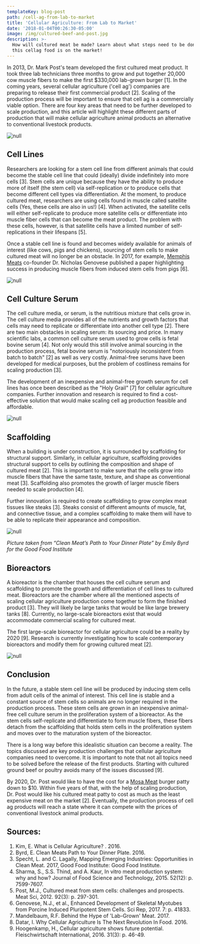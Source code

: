 ```yaml
---
templateKey: blog-post
path: /cell-ag-from-lab-to-market
title: 'Cellular Agriculture: From Lab to Market'
date: '2018-01-04T00:26:30-05:00'
image: /img/cultured-beef-and-post.jpg
description: >-
  How will cultured meat be made? Learn about what steps need to be done before
  this cellag food is on the market!
---
```

In 2013, Dr. Mark Post's team developed the first cultured meat product. It took three lab technicians three months to grow and put together 20,000 cow muscle fibers to make the first $330,000 lab-grown burger \[1]. In the coming years, several cellular agriculture ('cell ag') companies are preparing to release their first commercial product \[2]. Scaling of the production process will be important to ensure that cell ag is a commercially viable option. There are four key areas that need to be further developed to scale production, and this article will highlight these different parts of production that will make cellular agriculture animal products an alternative to conventional livestock products.

![null](/img/cultured-beef-and-post.jpg)

## Cell Lines

Researchers are looking for a stem cell line from different animals that could become the stable cell line that could (ideally) divide indefinitely into more cells \[3]. Stem cells are unique because they have the ability to produce more of itself (the stem cell) via self-replication or to produce cells that become different cell types via differentiation. At the moment, to produce cultured meat, researchers are using cells found in muscle called satellite cells (Yes, these cells are also in us!) \[4]. When activated, the satellite cells will either self-replicate to produce more satellite cells or differentiate into muscle fiber cells that can become the meat product. The problem with these cells, however, is that satellite cells have a limited number of self-replications in their lifespans \[5].

Once a stable cell line is found and becomes widely available for animals of interest (like cows, pigs and chickens), sourcing of stem cells to make cultured meat will no longer be an obstacle. In 2017, for example, [Memphis Meats](//www.memphismeats.com) co-founder Dr. Nicholas Genovese published a paper highlighting success in producing muscle fibers from induced stem cells from pigs \[6].

![null](/img/cell-culture-serum.jpg)

## Cell Culture Serum

The cell culture media, or serum, is the nutritious mixture that cells grow in. The cell culture media provides all of the nutrients and growth factors that cells may need to replicate or differentiate into another cell type \[2]. There are two main obstacles in scaling serum: its sourcing and price. In many scientific labs, a common cell culture serum used to grow cells is fetal bovine serum \[4]. Not only would this still involve animal sourcing in the production process, fetal bovine serum is "notoriously inconsistent from batch to batch" \[2] as well as very costly. Animal-free serums have been developed for medical purposes, but the problem of costliness remains for scaling production \[3].

The development of an inexpensive and animal-free growth serum for cell lines has once been described as the "Holy Grail" \[7] for cellular agriculture companies. Further innovation and research is required to find a cost-effective solution that would make scaling cell ag production feasible and affordable.

![null](/img/cell-culture.jpg)

## Scaffolding

When a building is under construction, it is surrounded by scaffolding for structural support. Similarly, in cellular agriculture, scaffolding provides structural support to cells by outlining the composition and shape of cultured meat \[2]. This is important to make sure that the cells grow into muscle fibers that have the same taste, texture, and shape as conventional meat \[3]. Scaffolding also promotes the growth of larger muscle fibers needed to scale production \[4].

Further innovation is required to create scaffolding to grow complex meat tissues like steaks \[3]. Steaks consist of different amounts of muscle, fat, and connective tissue, and a complex scaffolding to make them will have to be able to replicate their appearance and composition.

![null](/img/gfiscaffoldingscreenshot.png)

_Picture taken from “Clean Meat’s Path to Your Dinner Plate” by Emily Byrd for the Good Food Institute_

## Bioreactors

A bioreactor is the chamber that houses the cell culture serum and scaffolding to promote the growth and differentiation of cell lines to cultured meat. Bioreactors are the chamber where all the mentioned aspects of scaling cellular agriculture production come together to form the finished product \[3]. They will likely be large tanks that would be like large brewery tanks \[8]. Currently, no large-scale bioreactors exist that would accommodate commercial scaling for cultured meat.

The first large-scale bioreactor for cellular agriculture could be a reality by 2020 \[9]. Research is currently investigating how to scale contemporary bioreactors and modify them for growing cultured meat \[2].

![null](/img/brewey-tanks.jpg)

## Conclusion

In the future, a stable stem cell line will be produced by inducing stem cells from adult cells of the animal of interest. This cell line is stable and a constant source of stem cells so animals are no longer required in the production process. These stem cells are grown in an inexpensive animal-free cell culture serum in the proliferation system of a bioreactor. As the stem cells self-replicate and differentiate to form muscle fibers, these fibers detach from the scaffolding that holds stem cells in the proliferation system and moves over to the maturation system of the bioreactor.

There is a long way before this idealistic situation can become a reality. The topics discussed are key production challenges that cellular agriculture companies need to overcome. It is important to note that not all topics need to be solved before the release of the first products. Starting with cultured ground beef or poultry avoids many of the issues discussed \[9].

By 2020, Dr. Post would like to have the cost for a [Mosa Meat](//www.mosameat.eu) burger patty down to $10. Within five years of that, with the help of scaling production, Dr. Post would like his cultured meat patty to cost as much as the least expensive meat on the market \[2]. Eventually, the production process of cell ag products will reach a state where it can compete with the prices of conventional livestock animal products.

## Sources:

1. Kim, E. What is Cellular Agriculture? . 2016.
2. Byrd, E. Clean Meats Path to Your Dinner Plate. 2016.
3. Specht, L. and C. Lagally, Mapping Emerging Industries: Opportunities in Clean Meat. 2017, Good Food Institute: Good Food Institute.
4. Sharma, S., S.S. Thind, and A. Kaur, In vitro meat production system: why and how? Journal of Food Science and Technology, 2015. 52(12): p. 7599-7607.
5. Post, M.J., Cultured meat from stem cells: challenges and prospects. Meat Sci, 2012. 92(3): p. 297-301.
6. Genovese, N.J., et al., Enhanced Development of Skeletal Myotubes from Porcine Induced Pluripotent Stem Cells. Sci Rep, 2017. 7: p. 41833.
7. Mandelbaum, R.F. Behind the Hype of 'Lab-Grown' Meat. 2017.
8. Datar, I. Why Cellular Agriculture Is The Next Revolution In Food. 2016.
9. Hoogenkamp, H., Cellular agriculture shows future potential. Fleischwirtschaft International, 2016. 31(3): p. 46-49.
